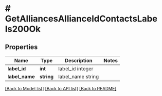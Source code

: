 # # GetAlliancesAllianceIdContactsLabels200Ok

## Properties

Name | Type | Description | Notes
------------ | ------------- | ------------- | -------------
**label_id** | **int** | label_id integer |
**label_name** | **string** | label_name string |

[[Back to Model list]](../../README.md#models) [[Back to API list]](../../README.md#endpoints) [[Back to README]](../../README.md)
